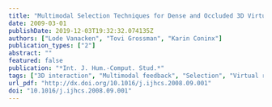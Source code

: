 ```yaml
---
title: "Multimodal Selection Techniques for Dense and Occluded 3D Virtual Environments"
date: 2009-03-01
publishDate: 2019-12-03T19:32:32.074135Z
authors: ["Lode Vanacken", "Tovi Grossman", "Karin Coninx"]
publication_types: ["2"]
abstract: ""
featured: false
publication: "*Int. J. Hum.-Comput. Stud.*"
tags: ["3D interaction", "Multimodal feedback", "Selection", "Virtual reality"]
url_pdf: "http://dx.doi.org/10.1016/j.ijhcs.2008.09.001"
doi: "10.1016/j.ijhcs.2008.09.001"
---
```


